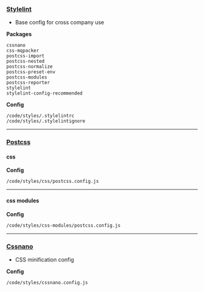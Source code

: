 ### [Stylelint](https://stylelint.io/)
-   Base config for cross company use

**Packages**

    cssnano
    css-mqpacker
    postcss-import
    postcss-nested
    postcss-normalize
    postcss-preset-env
    postcss-modules
    postcss-reporter
    stylelint
    stylelint-config-recommended

**Config**

    /code/styles/.stylelintrc
    /code/styles/.stylelintignore
---
### [Postcss](https://postcss.org/)

#### css

**Config**

    /code/styles/css/postcss.config.js
---
#### css modules

**Config**

    /code/styles/css-modules/postcss.config.js
---
### [Cssnano](https://cssnano.co)

-   CSS minification config

**Config**

    /code/styles/cssnano.config.js

